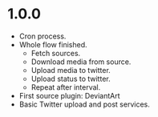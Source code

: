 # 1.0.0

- Cron process.
- Whole flow finished.
    - Fetch sources.
    - Download media from source.
    - Upload media to twitter.
    - Upload status to twitter.
    - Repeat after interval.
- First source plugin: DeviantArt
- Basic Twitter upload and post services.
